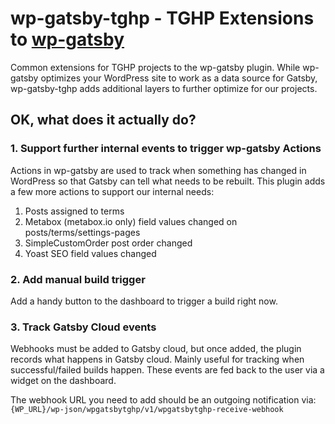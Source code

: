 # wp-gatsby-tghp - TGHP Extensions to [wp-gatsby](https://github.com/gatsbyjs/wp-gatsby)
Common extensions for TGHP projects to the wp-gatsby plugin. While wp-gatsby optimizes your WordPress site to work as a 
data source for Gatsby, wp-gatsby-tghp adds additional layers to further optimize for our projects.

## OK, what does it actually do?
### 1. Support further internal events to trigger wp-gatsby Actions
Actions in wp-gatsby are used to track when something has changed in WordPress so that Gatsby can tell
what needs to be rebuilt. This plugin adds a few more actions to support our internal needs:

1. Posts assigned to terms
2. Metabox (metabox.io only) field values changed on posts/terms/settings-pages
3. SimpleCustomOrder post order changed
4. Yoast SEO field values changed

### 2. Add manual build trigger
Add a handy button to the dashboard to trigger a build right now.

### 3. Track Gatsby Cloud events
Webhooks must be added to Gatsby cloud, but once added, the plugin records what happens in Gatsby cloud.
Mainly useful for tracking when successful/failed builds happen. These events are fed back to the user
via a widget on the dashboard.

The webhook URL you need to add should be an outgoing notification via:
`{WP_URL}/wp-json/wpgatsbytghp/v1/wpgatsbytghp-receive-webhook`
